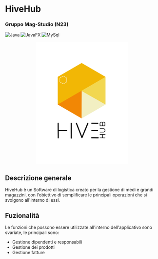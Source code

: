 # HiveHub

### Gruppo Mag-Studio (N23)
![Java](https://img.shields.io/badge/Backend-Java-orange)
![JavaFX](https://img.shields.io/badge/Frontend-JavaFX-blue)
![MySql](https://img.shields.io/badge/Database-MySQL-purple)

<p align="center">
    <img  
         src="https://github.com/IngSW-unipv/Progetto-N23/blob/utenti/src/it/unipv/ingsw/resources/img/Logo_HiveHub.png" 
         style="width: 300px; height: auto;" 
     />
</p>

## Descrizione generale
HiveHub è un Software di logistica creato per la gestione di medi e grandi magazzini, con l'obiettivo di semplificare le principali operazioni che si svolgono all'interno di essi.

## Fuzionalità
Le funzioni che possono essere utilizzate all'interno dell'applicativo sono svariate, le principali sono:
* Gestione dipendenti e responsabili
* Gestione dei prodotti
* Gestione fatture 
